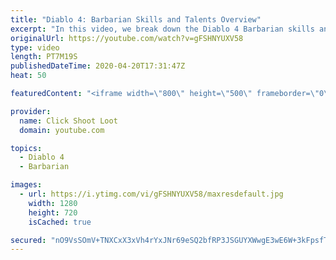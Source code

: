 ```yaml
---
title: "Diablo 4: Barbarian Skills and Talents Overview"
excerpt: "In this video, we break down the Diablo 4 Barbarian skills and talents. Be sure to like and subscribe if you want to see more videos like this one!"
originalUrl: https://youtube.com/watch?v=gFSHNYUXV58
type: video
length: PT7M19S
publishedDateTime: 2020-04-20T17:31:47Z
heat: 50

featuredContent: "<iframe width=\"800\" height=\"500\" frameborder=\"0\" src=\"https://www.youtube.com/embed/gFSHNYUXV58\" allow=\"accelerometer; autoplay; encrypted-media; gyroscope; picture-in-picture\" allowfullscreen></iframe>"

provider:
  name: Click Shoot Loot
  domain: youtube.com

topics:
  - Diablo 4
  - Barbarian

images:
  - url: https://i.ytimg.com/vi/gFSHNYUXV58/maxresdefault.jpg
    width: 1280
    height: 720
    isCached: true

secured: "nO9VsSOmV+TNXCxX3xVh4rYxJNr69eSQ2bfRP3JSGUYXWwgE3wE6W+3kFpsfTwFV/1SjanvUkPYBK+zCkNdzdT1H5Bu26B6SHFSzgb+Jr/ekC2WEqtgUNnjna0+Vab7cfEfzrq/DR9CJr49GjV9rlwKXRDzaWXjRPVX/rv/6lAfz61nZ/jRZ11eVLnOmbVSHangoHmzw8xoDSqFm4F61r3sLmxSfifXzZajFlER6EQGLDBloO3cl1otbjJAdfXdJ4aQCRKC4p1qNudBAo8EM3GM8lGS69uOP9dyEY8I0kShxPgok0OikfEx8Q7VxXJZfrkbKWbmQNtgjDV16EskWZM5sXqva70sUX5A2MaCC9zhUmQvAyfICkF8uJbu9q2J5LMK/wKnXYlkdY7sagoHl6G0yqrVtVaMHoVRPDewz1DQ=;AdQ9KAlTPE6WSEFG8Shv/A=="
---
```


